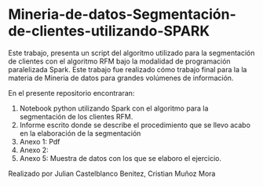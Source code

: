 # Mineria-de-datos-Segmentación-de-clientes-utilizando-SPARK

Este trabajo, presenta un script del algoritmo utilizado para la segmentación de clientes con el algoritmo RFM bajo la modalidad de programación paralelizada Spark. Este trabajo fue realizado cómo trabajo final para la la materia de Mineria de datos para grandes volúmenes de información. 

En el presente repositorio encontraran:

1. Notebook python utilizando Spark con el algoritmo para la segmentación de los clientes RFM.
2. Informe escrito donde se describe el procedimiento que se llevo acabo en la elaboración de la segmentación
3. Anexo 1: Pdf
4. Anexo 2: 
5. Anexo 5: Muestra de datos con los que se elaboro el ejercicio. 


Realizado por Julian Castelblanco Benitez, Cristian Muñoz Mora
